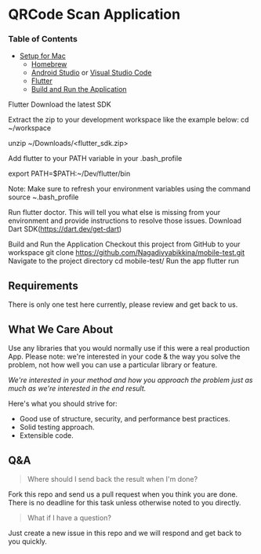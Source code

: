 # QRCode Scan Application

### Table of Contents
  - [Setup for Mac](#setup-for-mac)
    - [Homebrew](#homebrew)
    - [Android Studio](https://developer.android.com/studio) or [Visual Studio Code](https://code.visualstudio.com)
    - [Flutter](https://flutter.dev/docs/get-started/install/macos)
    - [Build and Run the Application](#build-and-run-the-application)
    
Flutter
   Download the latest SDK
   
   Extract the zip to your development workspace like the example below:
   cd ~/workspace
   
   unzip ~/Downloads/<flutter_sdk.zip>
   
   Add flutter to your PATH variable in your .bash_profile
   
   export PATH=$PATH:~/Dev/flutter/bin
   
   Note: Make sure to refresh your environment variables using the command source ~\.bash_profile
   
   Run flutter doctor. This will tell you what else is missing from your environment and provide instructions to resolve those issues.
   Download Dart SDK(https://dart.dev/get-dart)    
    
Build and Run the Application
   Checkout this project from GitHub to your workspace
   git clone https://github.com/Nagadivyabikkina/mobile-test.git
   Navigate to the project directory
   cd mobile-test/
   Run the app
   flutter run

## Requirements

There is only one test here currently, please review and get back to us.

## What We Care About

Use any libraries that you would normally use if this were a real production App. Please note: we're interested in your code & the way you solve the problem, not how well you can use a particular library or feature.

_We're interested in your method and how you approach the problem just as much as we're interested in the end result._

Here's what you should strive for:

- Good use of structure, security, and performance best practices.
- Solid testing approach.
- Extensible code.

## Q&A

> Where should I send back the result when I'm done?

Fork this repo and send us a pull request when you think you are done. There is no deadline for this task unless otherwise noted to you directly.

> What if I have a question?

Just create a new issue in this repo and we will respond and get back to you quickly.
